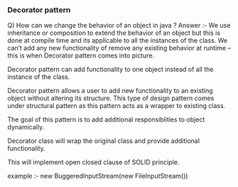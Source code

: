 ### Decorator pattern
Q) How can we change the behavior of an object in java ?
Answer :- We use inheritance or composition to extend the behavior of an object but 
this is done at compile time and its applicable to all the instances of the class. 
We can’t add any new functionality of remove any existing behavior at runtime – 
this is when Decorator pattern comes into picture.

Decorator pattern can add functionality to one object instead of all the instance of the class.


Decorator pattern allows a user to add new functionality to an existing object without altering its structure. This type of design pattern comes under structural pattern as this pattern acts as a wrapper to existing class.

The goal of this pattern is to add additional responsiblities to object dynamically.

Decorator class will wrap the original class and provide additional functionality.

This will implement open closed clause of SOLID principle.

example :- 
new BuggeredInputStream(new FileInputStream())


